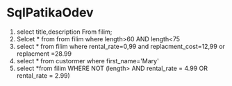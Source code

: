 # SqlPatikaOdev

1. select title,description  From filim;
2. Selcet * from from filim where  length>60 AND length<75
3. select * from filim where rental_rate=0,99 and replacment_cost=12,99 or replacment =28.99
4. select * from  custormer where first_name='Mary'
5. select *from filim WHERE NOT (length> AND rental_rate = 4.99 OR rental_rate = 2.99)
